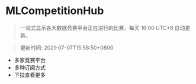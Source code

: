 # MLCompetitionHub

> 一站式显示各大数据竞赛平台正在进行的比赛，每天 16:00 UTC+8 自动更新。
  
> 更新时间: 2021-07-07T15:58:50+0800 

* 多家竞赛平台
* 多种订阅方式
* 下拉查看更多